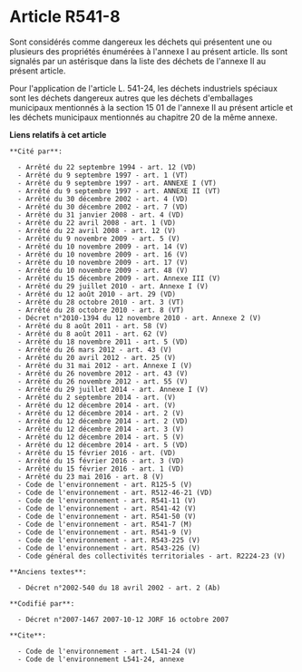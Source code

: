 # Article R541-8

Sont considérés comme dangereux les déchets qui présentent une ou plusieurs des propriétés énumérées à l'annexe I au présent
article. Ils sont signalés par un astérisque dans la liste des déchets de l'annexe II au présent article.

Pour l'application de l'article L. 541-24, les déchets industriels spéciaux sont les déchets dangereux autres que les déchets
d'emballages municipaux mentionnés à la section 15 01 de l'annexe II au présent article et les déchets municipaux mentionnés
au chapitre 20 de la même annexe.

**Liens relatifs à cet article**

	**Cité par**:

	  - Arrêté du 22 septembre 1994 - art. 12 (VD)
	  - Arrêté du 9 septembre 1997 - art. 1 (VT)
	  - Arrêté du 9 septembre 1997 - art. ANNEXE I (VT)
	  - Arrêté du 9 septembre 1997 - art. ANNEXE II (VT)
	  - Arrêté du 30 décembre 2002 - art. 4 (VD)
	  - Arrêté du 30 décembre 2002 - art. 7 (VD)
	  - Arrêté du 31 janvier 2008 - art. 4 (VD)
	  - Arrêté du 22 avril 2008 - art. 1 (VD)
	  - Arrêté du 22 avril 2008 - art. 12 (V)
	  - Arrêté du 9 novembre 2009 - art. 5 (V)
	  - Arrêté du 10 novembre 2009 - art. 14 (V)
	  - Arrêté du 10 novembre 2009 - art. 16 (V)
	  - Arrêté du 10 novembre 2009 - art. 17 (V)
	  - Arrêté du 10 novembre 2009 - art. 48 (V)
	  - Arrêté du 15 décembre 2009 - art. Annexe III (V)
	  - Arrêté du 29 juillet 2010 - art. Annexe I (V)
	  - Arrêté du 12 août 2010 - art. 29 (VD)
	  - Arrêté du 28 octobre 2010 - art. 3 (VT)
	  - Arrêté du 28 octobre 2010 - art. 8 (VT)
	  - Décret n°2010-1394 du 12 novembre 2010 - art. Annexe 2 (V)
	  - Arrêté du 8 août 2011 - art. 58 (V)
	  - Arrêté du 8 août 2011 - art. 62 (V)
	  - Arrêté du 18 novembre 2011 - art. 5 (VD)
	  - Arrêté du 26 mars 2012 - art. 43 (V)
	  - Arrêté du 20 avril 2012 - art. 25 (V)
	  - Arrêté du 31 mai 2012 - art. Annexe I (V)
	  - Arrêté du 26 novembre 2012 - art. 43 (V)
	  - Arrêté du 26 novembre 2012 - art. 55 (V)
	  - Arrêté du 29 juillet 2014 - art. Annexe I (V)
	  - Arrêté du 2 septembre 2014 - art. (V)
	  - Arrêté du 12 décembre 2014 - art. (V)
	  - Arrêté du 12 décembre 2014 - art. 2 (V)
	  - Arrêté du 12 décembre 2014 - art. 2 (VD)
	  - Arrêté du 12 décembre 2014 - art. 3 (V)
	  - Arrêté du 12 décembre 2014 - art. 5 (V)
	  - Arrêté du 12 décembre 2014 - art. 5 (VD)
	  - Arrêté du 15 février 2016 - art. (VD)
	  - Arrêté du 15 février 2016 - art. 3 (VD)
	  - Arrêté du 15 février 2016 - art. 1 (VD)
	  - Arrêté du 23 mai 2016 - art. 8 (V)
	  - Code de l'environnement - art. R125-5 (V)
	  - Code de l'environnement - art. R512-46-21 (VD)
	  - Code de l'environnement - art. R541-11 (V)
	  - Code de l'environnement - art. R541-42 (V)
	  - Code de l'environnement - art. R541-50 (V)
	  - Code de l'environnement - art. R541-7 (M)
	  - Code de l'environnement - art. R541-9 (V)
	  - Code de l'environnement - art. R543-225 (V)
	  - Code de l'environnement - art. R543-226 (V)
	  - Code général des collectivités territoriales - art. R2224-23 (V)

	**Anciens textes**:

	  - Décret n°2002-540 du 18 avril 2002 - art. 2 (Ab)

	**Codifié par**:

	  - Décret n°2007-1467 2007-10-12 JORF 16 octobre 2007

	**Cite**:

	  - Code de l'environnement - art. L541-24 (V)
	  - Code de l'environnement L541-24, annexe
